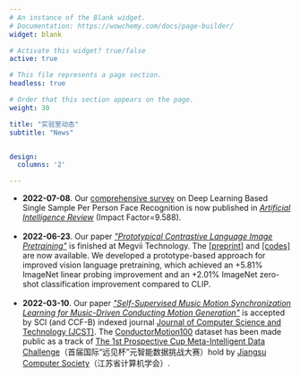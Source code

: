 ```yaml
---
# An instance of the Blank widget.
# Documentation: https://wowchemy.com/docs/page-builder/
widget: blank

# Activate this widget? true/false
active: true

# This file represents a page section.
headless: true

# Order that this section appears on the page.
weight: 30

title: "实验室动态"
subtitle: "News"


design:
  columns: '2'

---
```


- **2022-07-08**. Our [comprehensive survey](publication/aire2022deep/) on Deep Learning Based Single Sample Per Person Face Recognition is now published in [*Artificial Intelligence Review*](https://link.springer.com/article/10.1007/s10462-022-10240-2) (Impact Factor=9.588). 
<br /><br />
- **2022-06-23**. Our paper [_"Prototypical Contrastive Language Image Pretraining"_](publication/arxiv2022prototypical/) is finished at Megvii Technology. The [[preprint]](https://arxiv.org/abs/2206.10996) and [[codes]](https://github.com/megvii-research/protoclip) are now available. We developed a prototype-based approach for improved vision language pretraining, which achieved an +5.81% ImageNet linear probing improvement and an +2.01% ImageNet zero-shot classification improvement compared to CLIP.
<br /><br />
- **2022-03-10**. Our paper [_"Self-Supervised Music Motion Synchronization Learning for Music-Driven Conducting Motion Generation"_](publication/jcst2022self/) is accepted by SCI (and CCF-B) indexed journal [Journal of Computer Science and Technology (JCST)](https://www.springer.com/journal/11390). The [ConductorMotion100](https://github.com/ChenDelong1999/VirtualConductor) dataset has been made public as a track of [The 1st Prospective Cup Meta-Intelligent Data Challenge](http://prospective.tocenet.org/)（首届国际“远见杯”元智能数据挑战大赛）hold by [Jiangsu Computer Society](https://www.jscs.org.cn/x1.php?id=770)（江苏省计算机学会）.
<br /><br />
